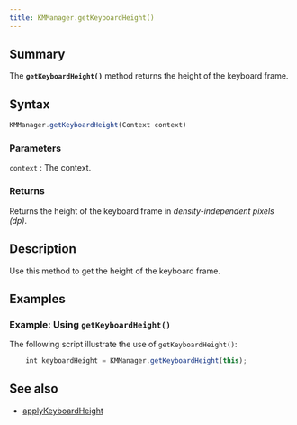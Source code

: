 ```yaml
---
title: KMManager.getKeyboardHeight()
---
```


## Summary

The **`getKeyboardHeight()`** method returns the height of the keyboard
frame.

## Syntax

``` javascript
KMManager.getKeyboardHeight(Context context)
```

### Parameters

`context`
:   The context.

### Returns

Returns the height of the keyboard frame in *density-independent pixels
(dp)*.

## Description

Use this method to get the height of the keyboard frame.

## Examples

### Example: Using `getKeyboardHeight()`

The following script illustrate the use of `getKeyboardHeight()`:

``` javascript
    int keyboardHeight = KMManager.getKeyboardHeight(this);
```

## See also

-   [applyKeyboardHeight](applyKeyboardHeight)

